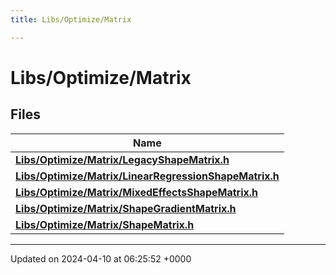 ```yaml
---
title: Libs/Optimize/Matrix

---
```


# Libs/Optimize/Matrix



## Files

| Name           |
| -------------- |
| **[Libs/Optimize/Matrix/LegacyShapeMatrix.h](../Files/LegacyShapeMatrix_8h.md#file-legacyshapematrix.h)**  |
| **[Libs/Optimize/Matrix/LinearRegressionShapeMatrix.h](../Files/LinearRegressionShapeMatrix_8h.md#file-linearregressionshapematrix.h)**  |
| **[Libs/Optimize/Matrix/MixedEffectsShapeMatrix.h](../Files/MixedEffectsShapeMatrix_8h.md#file-mixedeffectsshapematrix.h)**  |
| **[Libs/Optimize/Matrix/ShapeGradientMatrix.h](../Files/ShapeGradientMatrix_8h.md#file-shapegradientmatrix.h)**  |
| **[Libs/Optimize/Matrix/ShapeMatrix.h](../Files/ShapeMatrix_8h.md#file-shapematrix.h)**  |






-------------------------------

Updated on 2024-04-10 at 06:25:52 +0000
